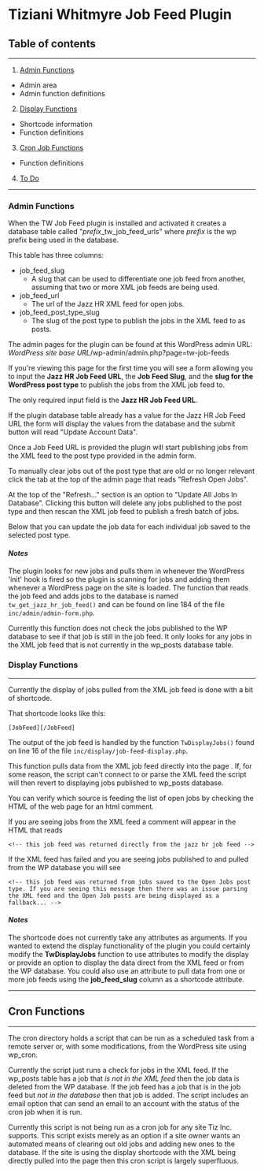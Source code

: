 # Tiziani Whitmyre Job Feed Plugin

## Table of contents
---

1. [Admin Functions](#admin)
  - Admin area
  - Admin function definitions
2. [Display Functions](#display)
  - Shortcode information
  - Function definitions
3. [Cron Job Functions](#cron)
  - Function definitions
4. [To Do](#to-do)
---

### Admin Functions <a name="admin"></a>

When the TW Job Feed plugin is installed and activated it creates a database table called "*prefix*_tw_job_feed_urls" where *prefix* is the wp prefix being used in the database.  

This table has three columns:
- job_feed_slug
  - A slug that can be used to differentiate one job feed from another, assuming that two or more XML job feeds are being used.
- job_feed_url
  - The url of the Jazz HR XML feed for open jobs.
- job_feed_post_type_slug
  - The slug of the post type to publish the jobs in the XML feed to as posts.

The admin pages for the plugin can be found at this WordPress admin URL:
*WordPress site base URL*/wp-admin/admin.php?page=tw-job-feeds

If you're viewing this page for the first time you will see a form allowing you to input the **Jazz HR Job Feed URL**, the **Job Feed Slug**, and the **slug for the WordPress post type** to publish the jobs from the XML job feed to.  

The only required input field is the **Jazz HR Job Feed URL**.

If the plugin database table already has a value for the Jazz HR Job Feed URL the form will display the values from the database and the submit button will read "Update Account Data".

Once a Job Feed URL is provided the plugin will start publishing jobs from the XML feed to the post type provided in the admin form.  

To manually clear jobs out of the post type that are old or no longer relevant click the tab at the top of the admin page that reads "Refresh Open Jobs".

At the top of the "Refresh..." section is an option to "Update All Jobs In Database". Clicking this button will delete any jobs published to the post type and then rescan the XML job feed to publish a fresh batch of jobs.

Below that you can update the job data for each individual job saved to the selected post type.

#### *Notes*

The plugin looks for new jobs and pulls them in whenever the WordPress 'init' hook is fired so the plugin is scanning for jobs and adding them whenever a WordPress page on the site is loaded. The function that reads the job feed and adds jobs to the database is named ```tw_get_jazz_hr_job_feed()``` and can be found on line 184 of the file ```inc/admin/admin-form.php```.  

Currently this function does not check the jobs published to the WP database to see if that job is still in the job feed. It only looks for any jobs in the XML job feed that is not currently in the wp_posts database table.   

### Display Functions <a href="#display"></a>
---

Currently the display of jobs pulled from the XML job feed is done with a bit of shortcode.

That shortcode looks like this:

```
[JobFeed][/JobFeed]
```

The output of the job feed is handled by the function ```TwDisplayJobs()``` found on line 16 of the file ```inc/display/job-feed-display.php```.

This function pulls data from the XML job feed directly into the page . If, for some reason, the script can't connect to or parse the XML feed the script will then revert to displaying jobs published to wp_posts database.  

You can verify which source is feeding the list of open jobs by checking the HTML of the web page for an html comment.  

If you are seeing jobs from the XML feed a comment will appear in the HTML that reads

```
<!-- this job feed was returned directly from the jazz hr job feed -->
```

If the XML feed has failed and you are seeing jobs published to and pulled from the WP database you will see

```
<!-- this job feed was returned from jobs saved to the Open Jobs post type. If you are seeing this message then there was an issue parsing the XML feed and the Open Job posts are being displayed as a fallback... -->
```

#### *Notes*

The shortcode does not currently take any attributes as arguments. If you wanted to extend the display functionality of the plugin you could certainly modify the **TwDisplayJobs** function to use attributes to modify the display or provide an option to display the data direct from the XML feed or from the WP database. You could also use an attribute to pull data from one or more job feeds using the **job_feed_slug** column as a shortcode attribute.   

---

## Cron Functions <a href="#cron"></a>

---

The cron directory holds a script that can be run as a scheduled task from a remote server or, with some modifications, from the WordPress site using wp_cron.

Currently the script just runs a check for jobs in the XML feed. If the wp_posts table has a job that *is not in the XML feed* then the job data is deleted from the WP database.  If the job feed has a job that is in the job feed but *not in the database* then that job is added. The script includes an email option that can send an email to an account with the status of the cron job when it is run.

Currently this script is not being run as a cron job for any site Tiz Inc. supports. This script exists merely as an option if a site owner wants an automated means of clearing out old jobs and adding new ones to the database.  If the site is using the display shortcode with the XML being directly pulled into the page then this cron script is largely superfluous.  
